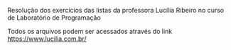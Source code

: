 Resolução dos exercícios das listas da professora Lucília Ribeiro no curso de Laboratório de Programação

Todos os arquivos podem ser acessados através do link <https://www.lucilia.com.br/>

